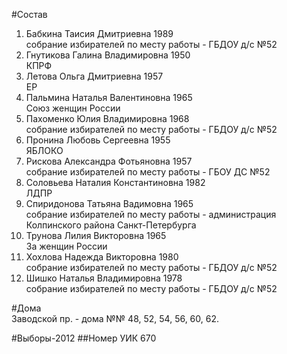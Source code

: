 #Состав
1. Бабкина Таисия Дмитриевна 1989   
    собрание избирателей по месту работы - ГБДОУ д/с №52
2. Гнутикова Галина Владимировна 1950   
    КПРФ
3. Летова Ольга Дмитриевна 1957   
    ЕР
4. Пальмина Наталья Валентиновна 1965   
    Союз женщин России
5. Пахоменко Юлия Владимировна 1968   
    собрание избирателей по месту работы - ГБДОУ д/с №52
6. Пронина Любовь Сергеевна 1955   
    ЯБЛОКО
7. Рискова Александра Фотьяновна 1957   
    собрание избирателей по месту работы - ГБОУ ДС №52
8. Соловьева Наталия Константиновна 1982   
    ЛДПР
9. Спиридонова Татьяна Вадимовна 1965   
    собрание избирателей по месту работы - администрация Колпинского района Санкт-Петербурга
10. Трунова Лилия Викторовна 1965   
    За женщин России
11. Хохлова Надежда Викторовна 1980   
    собрание избирателей по месту работы - ГБДОУ д/с №52
12. Шишко Наталья Владимировна 1978   
    собрание избирателей по месту работы - ГБДОУ д/с №52

#Дома  
Заводской пр. - дома №№ 48, 52, 54, 56, 60, 62.

#Выборы-2012
##Номер УИК
670
